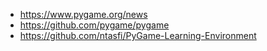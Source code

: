 - https://www.pygame.org/news
- https://github.com/pygame/pygame
- https://github.com/ntasfi/PyGame-Learning-Environment